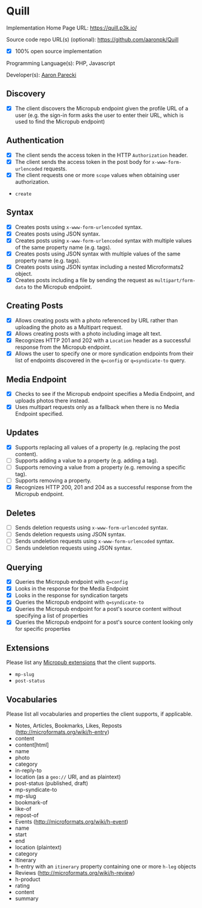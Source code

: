 # Quill

Implementation Home Page URL: https://quill.p3k.io/

Source code repo URL(s) (optional): https://github.com/aaronpk/Quill
* [x] 100% open source implementation

Programming Language(s): PHP, Javascript

Developer(s): [Aaron Parecki](https://aaronparecki.com)

## Discovery
* [x] The client discovers the Micropub endpoint given the profile URL of a user (e.g. the sign-in form asks the user to enter their URL, which is used to find the Micropub endpoint)

## Authentication
* [x] The client sends the access token in the HTTP `Authorization` header.
* [x] The client sends the access token in the post body for `x-www-form-urlencoded` requests.
* [x] The client requests one or more `scope` values when obtaining user authorization.
 * `create`

## Syntax
* [x] Creates posts using `x-www-form-urlencoded` syntax.
* [x] Creates posts using JSON syntax.
* [x] Creates posts using `x-www-form-urlencoded` syntax with multiple values of the same property name (e.g. tags).
* [x] Creates posts using JSON syntax with multiple values of the same property name (e.g. tags).
* [x] Creates posts using JSON syntax including a nested Microformats2 object.
* [x] Creates posts including a file by sending the request as `multipart/form-data` to the Micropub endpoint.

## Creating Posts
* [x] Allows creating posts with a photo referenced by URL rather than uploading the photo as a Multipart request.
* [x] Allows creating posts with a photo including image alt text.
* [x] Recognizes HTTP 201 and 202 with a `Location` header as a successful response from the Micropub endpoint.
* [x] Allows the user to specify one or more syndication endpoints from their list of endpoints discovered in the `q=config` or `q=syndicate-to` query.

## Media Endpoint
* [x] Checks to see if the Micropub endpoint specifies a Media Endpoint, and uploads photos there instead.
* [x] Uses multipart requests only as a fallback when there is no Media Endpoint specified.

## Updates
* [x] Supports replacing all values of a property (e.g. replacing the post content).
* [ ] Supports adding a value to a property (e.g. adding a tag).
* [ ] Supports removing a value from a property (e.g. removing a specific tag).
* [ ] Supports removing a property.
* [x] Recognizes HTTP 200, 201 and 204 as a successful response from the Micropub endpoint.

## Deletes
* [ ] Sends deletion requests using `x-www-form-urlencoded` syntax.
* [ ] Sends deletion requests using JSON syntax.
* [ ] Sends undeletion requests using `x-www-form-urlencoded` syntax.
* [ ] Sends undeletion requests using JSON syntax.

## Querying
* [x] Queries the Micropub endpoint with `q=config`
 * [x] Looks in the response for the Media Endpoint
 * [x] Looks in the response for syndication targets
* [x] Queries the Micropub endpoint with `q=syndicate-to`
* [x] Queries the Micropub endpoint for a post's source content without specifying a list of properties
* [x] Queries the Micropub endpoint for a post's source content looking only for specific properties

## Extensions

Please list any [Micropub extensions](https://indieweb.org/Micropub-extensions) that the client supports.

* `mp-slug`
* `post-status`

## Vocabularies

Please list all vocabularies and properties the client supports, if applicable.

* Notes, Articles, Bookmarks, Likes, Reposts (http://microformats.org/wiki/h-entry)
 * content
 * content[html]
 * name
 * photo
 * category
 * in-reply-to
 * location (as a `geo://` URI, and as plaintext)
 * post-status (published, draft)
 * mp-syndicate-to
 * mp-slug
 * bookmark-of
 * like-of
 * repost-of
* Events (http://microformats.org/wiki/h-event)
 * name
 * start
 * end
 * location (plaintext)
 * category
* Itinerary 
 * h-entry with an `itinerary` property containing one or more `h-leg` objects
* Reviews (http://microformats.org/wiki/h-review)
 * h-product
 * rating
 * content
 * summary

